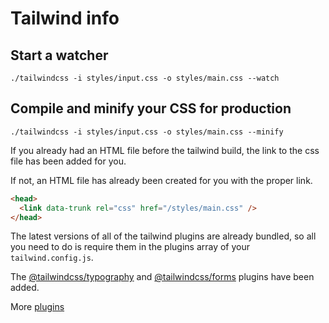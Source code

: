 # Tailwind info

## Start a watcher

`./tailwindcss -i styles/input.css -o styles/main.css --watch`

## Compile and minify your CSS for production

`./tailwindcss -i styles/input.css -o styles/main.css --minify`

If you already had an HTML file before the tailwind build, the link to the css file has been added for you.

If not, an HTML file has already been created for you with the proper link.

```html
<head>
  <link data-trunk rel="css" href="/styles/main.css" />
</head>
```

The latest versions of all of the tailwind plugins are already bundled, so all you need to do is require them in the plugins array of your `tailwind.config.js`.

The [@tailwindcss/typography](https://tailwindcss.com/docs/typography-plugin) and [@tailwindcss/forms](https://github.com/tailwindlabs/tailwindcss-forms) plugins have been added.

More [plugins](https://tailwindcss.com/docs/plugins#official-plugins)
